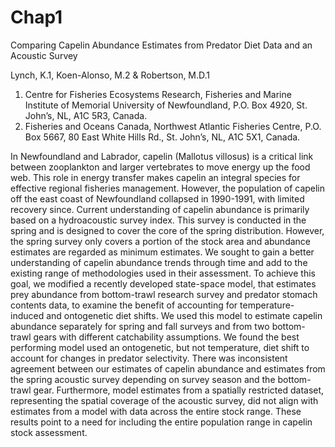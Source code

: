 # Chap1

Comparing Capelin Abundance Estimates from Predator Diet Data and an Acoustic Survey

Lynch, K.1, Koen-Alonso, M.2 & Robertson, M.D.1
1.	Centre for Fisheries Ecosystems Research, Fisheries and Marine Institute of Memorial University of Newfoundland, P.O. Box 4920, St. John’s, NL, A1C 5R3, Canada.
2.	Fisheries and Oceans Canada, Northwest Atlantic Fisheries Centre, P.O. Box 5667, 80 East White Hills Rd., St. John’s, NL, A1C 5X1, Canada.

In Newfoundland and Labrador, capelin (Mallotus villosus) is a critical link between zooplankton and larger vertebrates to move energy up the food web. This role in energy transfer makes capelin an integral species for effective regional fisheries management. However, the population of capelin off the east coast of Newfoundland collapsed in 1990-1991, with limited recovery since. Current understanding of capelin abundance is primarily based on a hydroacoustic survey index. This survey is conducted in the spring and is designed to cover the core of the spring distribution. However, the spring survey only covers a portion of the stock area and abundance estimates are regarded as minimum estimates. We sought to gain a better understanding of capelin abundance trends through time and add to the existing range of methodologies used in their assessment. To achieve this goal, we modified a recently developed state-space model, that estimates prey abundance from bottom-trawl research survey and predator stomach contents data, to examine the benefit of accounting for temperature-induced and ontogenetic diet shifts. We used this model to estimate capelin abundance separately for spring and fall surveys and from two bottom-trawl gears with different catchability assumptions. We found the best performing model used an ontogenetic, but not temperature, diet shift to account for changes in predator selectivity. There was inconsistent agreement between our estimates of capelin abundance and estimates from the spring acoustic survey depending on survey season and the bottom-trawl gear. Furthermore, model estimates from a spatially restricted dataset, representing the spatial coverage of the acoustic survey, did not align with estimates from a model with data across the entire stock range. These results point to a need for including the entire population range in capelin stock assessment.
